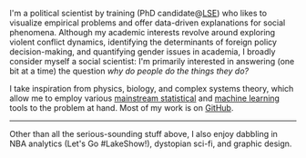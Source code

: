 I'm a political scientist by training (PhD candidate@[LSE](http://www.lse.ac.uk/)) who likes to visualize empirical problems and offer data-driven explanations for social phenomena. Although my academic interests revolve around exploring violent conflict dynamics, identifying the determinants of foreign policy decision-making, and quantifying gender issues in academia, I broadly consider myself a social scientist: I'm primarily interested in answering (one bit at a time) the question _why do people do the things they do?_

I take inspiration from physics, biology, and complex systems theory, which allow me to employ various [mainstream statistical](http://blogs.lse.ac.uk/impactofsocialsciences/2014/09/23/data-science-statistics-communication/) and [machine learning](https://xkcd.com/1838/) tools to the problem at hand. Most of my work is on [GitHub](https://github.com/ciflikli).

***

Other than all the serious-sounding stuff above, I also enjoy dabbling in NBA analytics (Let's Go #LakeShow!), dystopian sci-fi, and graphic design.